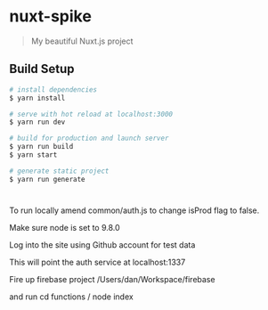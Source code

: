 # nuxt-spike

> My beautiful Nuxt.js project

## Build Setup

``` bash
# install dependencies
$ yarn install

# serve with hot reload at localhost:3000
$ yarn run dev

# build for production and launch server
$ yarn run build
$ yarn start

# generate static project
$ yarn run generate
```

#
To run locally amend common/auth.js to change isProd flag to false.

Make sure node is set to 9.8.0

Log into the site using Github account for test data

This will point the auth service at localhost:1337

Fire up firebase project /Users/dan/Workspace/firebase

and run cd functions / node index



